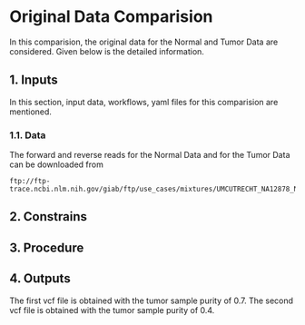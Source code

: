 # Original Data Comparision
In this comparision, the original data for the Normal and Tumor Data are considered. Given below is the detailed information.

## 1. Inputs
In this section, input data, workflows, yaml files for this comparision are mentioned.

### 1.1. Data
The forward and reverse reads for the Normal Data and for the Tumor Data can be downloaded from 

```
ftp://ftp-trace.ncbi.nlm.nih.gov/giab/ftp/use_cases/mixtures/UMCUTRECHT_NA12878_NA24385_mixture_10052016/
```

## 2. Constrains

## 3. Procedure

## 4. Outputs

The first vcf file is obtained with the tumor sample purity of 0.7.
The second vcf file is obtained with the tumor sample purity of 0.4.

